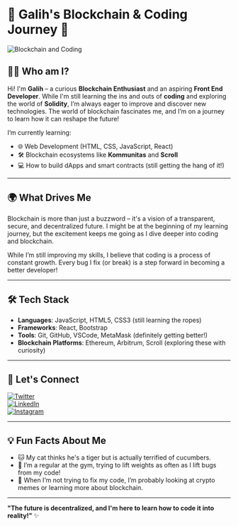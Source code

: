 # 🚀 Galih's Blockchain & Coding Journey 🌟

![Blockchain and Coding](https://example.com/blockchain_coding_banner.jpg) <!-- Replace with your image URL -->

## 👨‍💻 Who am I?
Hi! I'm **Galih** – a curious **Blockchain Enthusiast** and an aspiring **Front End Developer**. While I'm still learning the ins and outs of **coding** and exploring the world of **Solidity**, I’m always eager to improve and discover new technologies. The world of blockchain fascinates me, and I’m on a journey to learn how it can reshape the future!

I’m currently learning:
- 🌐 Web Development (HTML, CSS, JavaScript, React)
- 🛠️ Blockchain ecosystems like **Kommunitas** and **Scroll**
- 💻 How to build dApps and smart contracts (still getting the hang of it!)

---

## 🌍 What Drives Me
Blockchain is more than just a buzzword – it's a vision of a transparent, secure, and decentralized future. I might be at the beginning of my learning journey, but the excitement keeps me going as I dive deeper into coding and blockchain.

While I’m still improving my skills, I believe that coding is a process of constant growth. Every bug I fix (or break) is a step forward in becoming a better developer!

---

## 🛠️ Tech Stack
- **Languages**: JavaScript, HTML5, CSS3 (still learning the ropes)
- **Frameworks**: React, Bootstrap
- **Tools**: Git, GitHub, VSCode, MetaMask (definitely getting better!)
- **Blockchain Platforms**: Ethereum, Arbitrum, Scroll (exploring these with curiosity)

---

## 📱 Let's Connect

[![Twitter](https://img.shields.io/badge/-Twitter-1DA1F2?style=for-the-badge&logo=twitter&logoColor=white)](https://twitter.com/your_username)  
[![LinkedIn](https://img.shields.io/badge/-LinkedIn-0A66C2?style=for-the-badge&logo=linkedin&logoColor=white)](https://linkedin.com/in/your_username)  
[![Instagram](https://img.shields.io/badge/-Instagram-E4405F?style=for-the-badge&logo=instagram&logoColor=white)](https://instagram.com/your_username)  

---

## 💡 Fun Facts About Me
- 🐱 My cat thinks he's a tiger but is actually terrified of cucumbers.
- 💪 I’m a regular at the gym, trying to lift weights as often as I lift bugs from my code!
- 💬 When I’m not trying to fix my code, I’m probably looking at crypto memes or learning more about blockchain.

---

**"The future is decentralized, and I'm here to learn how to code it into reality!"** ✨
